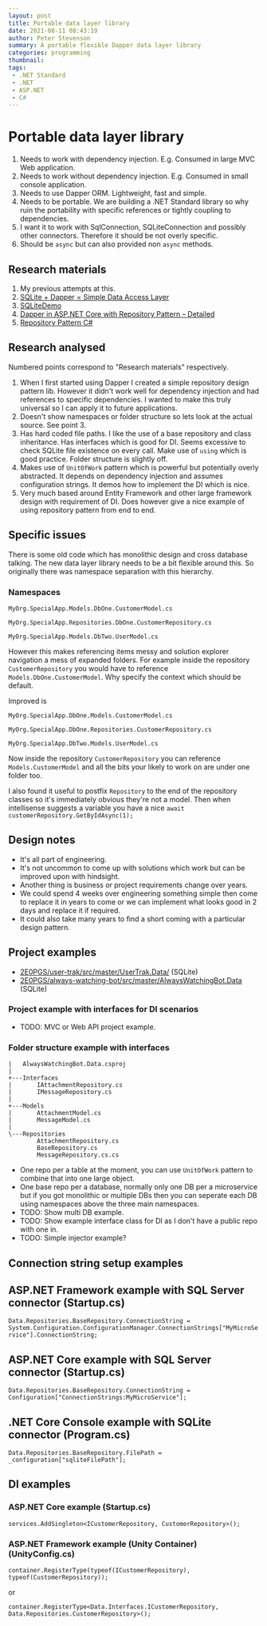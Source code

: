 ```yaml
---
layout: post
title: Portable data layer library
date: 2021-08-11 08:43:19
author: Peter Stevenson
summary: A portable flexible Dapper data layer library
categories: programming
thumbnail:
tags:
 - .NET Standard
 - .NET
 - ASP.NET
 - C#
---
```


# Portable data layer library

1. Needs to work with dependency injection. E.g. Consumed in large MVC Web application.
2. Needs to work without dependency injection. E.g. Consumed in small console application.
3. Needs to use Dapper ORM. Lightweight, fast and simple.
4. Needs to be portable. We are building a .NET Standard library so why ruin the portability with specific references or tightly coupling to dependencies.
5. I want it to work with SqlConnection, SQLiteConnection and possibly other connectors. Therefore it should be not overly specific.
6. Should be `async` but can also provided non `async` methods.

## Research materials

1. My previous attempts at this.
2. [SQLite + Dapper = Simple Data Access Layer](https://blog.maskalik.com/asp-net/sqlite-simple-database-with-dapper/)
3. [SQLiteDemo](https://github.com/mercury2269/SQLiteDemo/tree/master/SQLiteDemo)
4. [Dapper in ASP.NET Core with Repository Pattern – Detailed](https://www.codewithmukesh.com/blog/dapper-in-aspnet-core/)
5. [Repository Pattern C#](https://codewithshadman.com/repository-pattern-csharp/)

## Research analysed

Numbered points correspond to "Research materials" respectively.

1. When I first started using Dapper I created a simple repository design pattern lib. However it didn't work well for dependency injection and had references to specific dependencies. I wanted to make this truly universal so I can apply it to future applications.
2. Doesn't show namespaces or folder structure so lets look at the actual source. See point 3.
3. Has hard coded file paths. I like the use of a base repository and class inheritance. Has interfaces which is good for DI. Seems excessive to check SQLite file existence on every call. Make use of `using` which is good practice. Folder structure is slightly off.
4. Makes use of `UnitOfWork` pattern which is powerful but potentially overly abstracted. It depends on dependency injection and assumes configuration strings. It demos how to implement the DI which is nice.
5. Very much based around Entity Framework and other large framework design with requirement of DI. Does however give a nice example of using repository pattern from end to end.

## Specific issues

There is some old code which has monolithic design and cross database talking. The new data layer library needs to be a bit flexible around this. So originally there was namespace separation with this hierarchy.

### Namespaces

`MyOrg.SpecialApp.Models.DbOne.CustomerModel.cs`

`MyOrg.SpecialApp.Repositories.DbOne.CustomerRepository.cs`

`MyOrg.SpecialApp.Models.DbTwo.UserModel.cs`

However this makes referencing items messy and solution explorer navigation a mess of expanded folders. For example inside the repository `CustomerRepository` you would have to reference `Models.DbOne.CustomerModel`. Why specify the context which should be default.

Improved is

`MyOrg.SpecialApp.DbOne.Models.CustomerModel.cs`

`MyOrg.SpecialApp.DbOne.Repositories.CustomerRepository.cs`

`MyOrg.SpecialApp.DbTwo.Models.UserModel.cs`

Now inside the repository `CustomerRepository` you can reference `Models.CustomerModel` and all the bits your likely to work on are under one folder too.

I also found it useful to postfix `Repository` to the end of the repository classes so it's immediately obvious they're not a model. Then when intellisense suggests a variable you have a nice `await customerRepository.GetByIdAsync(1);`

## Design notes

* It's all part of engineering.
* It's not uncommon to come up with solutions which work but can be improved upon with hindsight.
* Another thing is business or project requirements change over years.
* We could spend 4 weeks over engineering something simple then come to replace it in years to come or we can implement what looks good in 2 days and replace it if required.
* It could also take many years to find a short coming with a particular design pattern.

## Project examples

* [2E0PGS/user-trak/src/master/UserTrak.Data/](https://bitbucket.org/2E0PGS/user-trak/src/master/UserTrak.Data/) (SQLite)
* [2E0PGS/always-watching-bot/src/master/AlwaysWatchingBot.Data](https://bitbucket.org/2E0PGS/always-watching-bot/src/master/AlwaysWatchingBot.Data/) (SQLite)

### Project example with interfaces for DI scenarios

* TODO: MVC or Web API project example.

### Folder structure example with interfaces

```
|   AlwaysWatchingBot.Data.csproj                 
|                                                 
+---Interfaces                                    
|       IAttachmentRepository.cs                  
|       IMessageRepository.cs                     
|                                                 
+---Models                                        
|       AttachmentModel.cs                        
|       MessageModel.cs                           
|                                                 
\---Repositories                                  
        AttachmentRepository.cs                   
        BaseRepository.cs                         
        MessageRepository.cs.cs                   
```

* One repo per a table at the moment, you can use `UnitOfWork` pattern to combine that into one large object.
* One base repo per a database, normally only one DB per a microservice but if you got monolithic or multiple DBs then you can seperate each DB using namespaces above the three main namespaces.
* TODO: Show multi DB example.
* TODO: Show example interface class for DI as I don't have a public repo with one in.
* TODO: Simple injector example?

## Connection string setup examples

## ASP.NET Framework example with SQL Server connector (Startup.cs)

`Data.Repositories.BaseRepository.ConnectionString = System.Configuration.ConfigurationManager.ConnectionStrings["MyMicroService"].ConnectionString;`

## ASP.NET Core example with SQL Server connector (Startup.cs)

`Data.Repositories.BaseRepository.ConnectionString = Configuration["ConnectionStrings:MyMicroService"];`

## .NET Core Console example with SQLite connector (Program.cs)

`Data.Repositories.BaseRepository.FilePath = _configuration["sqliteFilePath"];`

## DI examples

### ASP.NET Core example (Startup.cs)

`services.AddSingleton<ICustomerRepository, CustomerRepository>();`

### ASP.NET Framework example (Unity Container) (UnityConfig.cs)

`container.RegisterType(typeof(ICustomerRepository), typeof(CustomerRepository));`

or

`container.RegisterType<Data.Interfaces.ICustomerRepository, Data.Repositories.CustomerRepository>();`